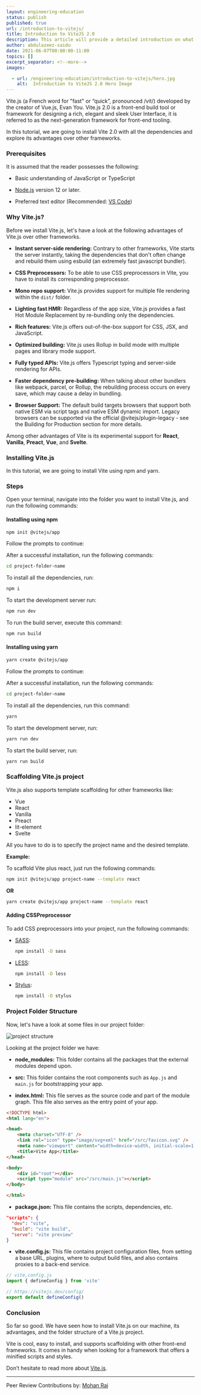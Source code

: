 ```yaml
---
layout: engineering-education
status: publish
published: true
url: /introduction-to-vitejs/
title: Introduction to ViteJS 2.0
description: This article will provide a detailed introduction on what Vite.js is and how it's superior over other frameworks. It also provides the reader a detailed guide on how to set it up.
author: abdulazeez-saidu
date: 2021-06-07T00:00:00-11:00
topics: []
excerpt_separator: <!--more-->
images:

  - url: /engineering-education/introduction-to-vitejs/hero.jpg
    alt:  Introduction to ViteJS 2.0 Hero Image
---
```


Vite.js (a French word for "fast" or “quick”, pronounced /vit/) developed by the creator of Vue.js, Evan You. Vite.js 2.0 is a front-end build tool or framework for designing a rich, elegant and sleek User Interface, it is referred to as the next-generation framework for front-end tooling.
<!--more-->

In this tutorial, we are going to install Vite 2.0 with all the dependencies and explore its advantages over other frameworks.

### Prerequisites

It is assumed that the reader possesses the following:

- Basic understanding of JavaScript or TypeScript

- [Node.js](www.nodejs.org) version 12 or later.

- Preferred text editor (Recommended: [VS Code](code.visualstudio.com))

### Why Vite.js?

Before we install Vite.js, let's have a look at the following advantages of Vite.js over other frameworks.

- **Instant server-side rendering:** Contrary to other frameworks, Vite starts the server instantly, taking the dependencies that don't often change and rebuild them using esbuild (an extremely fast javascript bundler).

- **CSS Preprocessors:** To be able to use CSS preprocessors in Vite, you have to install its corresponding preprocessor.

- **Mono repo support:** Vite.js provides support for multiple file rendering within the `dist/` folder.

- **Lighting fast HMR:** Regardless of the app size, Vite.js provides a fast Hot Module Replacement by re-bundling only the dependencies.

- **Rich features:** Vite.js offers out-of-the-box support for CSS, JSX, and JavaScript.

- **Optimized building:** Vite.js uses Rollup in build mode with multiple pages and library mode support.

- **Fully typed APIs:** Vite.js offers Typescript typing and server-side rendering for APIs.

- **Faster dependency pre-building:** When talking about other bundlers like webpack, parcel, or Rollup, the rebuilding process occurs on every save, which may cause a delay in bundling.

- **Browser Support:** The default build targets browsers that support both native ESM via script tags and native ESM dynamic import. Legacy browsers can be supported via the official @vitejs/plugin-legacy - see the Building for Production section for more details.

Among other advantages of Vite is its experimental support for **React**, **Vanilla**, **Preact**, **Vue**, and **Svelte**.

### Installing Vite.js

In this tutorial, we are going to install Vite using npm and yarn.

### Steps

Open your terminal, navigate into the folder you want to install Vite.js, and run the following commands:

#### Installing using npm

```bash
npm init @vitejs/app
```

Follow the prompts to continue:

After a successful installation, run the following commands:

```bash
cd project-folder-name
```

To install all the dependencies, run:

```bash
npm i
```

To start the development server run:

```bash
npm run dev
```

To run the build server, execute this command:

```bash
npm run build
```

#### Installing using yarn

```bash
yarn create @vitejs/app
```

Follow the prompts to continue:

After a successful installation, run the following commands:

```bash
cd project-folder-name
```

To install all the dependencies, run this command:

```bash
yarn
```

To start the development server, run:

```bash
yarn run dev
```

To start the build server, run:

```bash
yarn run build
```

### Scaffolding Vite.js project

Vite.js also supports template scaffolding for other frameworks like:

- Vue
- React
- Vanilla
- Preact
- lit-element
- Svelte

All you have to do is to specify the project name and the desired template.

**Example:**

To scaffold Vite plus react, just run the following commands:

```bash
npm init @vitejs/app project-name --template react
```

**OR**

```bash
yarn create @vitejs/app project-name --template react
```

#### Adding CSSPreprocessor
To add CSS preprocessors into your project, run the following commands:

- [SASS](https://sass-lang.com/):

  ```bash
  npm install -D sass
  ```
 
- [LESS](https://lesscss.org/):

  ```bash
  npm install -D less
  ```
  
- [Stylus](https://stylus-lang.com/):
 
  ```bash
  npm install -D stylus
  ```

### Project Folder Structure

Now, let's have a look at some files in our project folder:

![project structure](/introduction-to-vitejs/folder-structure.png)

Looking at the project folder we have:

- **node_modules:** This folder contains all the packages that the external modules depend upon.

- **src:** This folder contains the root components such as `App.js` and `main.js` for bootstrapping your app.

- **index.html:** This file serves as the source code and part of the module graph. This file also serves as the entry point of your app.

```HTML
<!DOCTYPE html>
<html lang="en">

<head>
    <meta charset="UTF-8" />
    <link rel="icon" type="image/svg+xml" href="/src/favicon.svg" />
    <meta name="viewport" content="width=device-width, initial-scale=1.0" />
    <title>Vite App</title>
</head>

<body>
    <div id="root"></div>
    <script type="module" src="/src/main.js"></script>
</body>

</html>
```

- **package.json:** This file contains the scripts, dependencies, etc.

```JSON
"scripts": {
  "dev": "vite",
  "build": "vite build",
  "serve": "vite preview"
}
```

- **vite.config.js:** This file contains project configuration files, from setting a base URL, plugins, where to output build files, and also contains proxies to a back-end service.

```JavaScript
// vite,config.js
import { defineConfig } from 'vite'

// https://vitejs.dev/config/
export default defineConfig()
```

### Conclusion

So far so good. We have seen how to install Vite.js on our machine, its advantages, and the folder structure of a Vite.js project.

Vite is cool, easy to install, and supports scaffolding with other front-end frameworks. It comes in handy when looking for a framework that offers a minified scripts and styles.

Don’t hesitate to read more about [Vite.js](https://www.vitejs.dev).

---
Peer Review Contributions by: [Mohan Raj](/engineering-education/authors/mohan-raj/)
